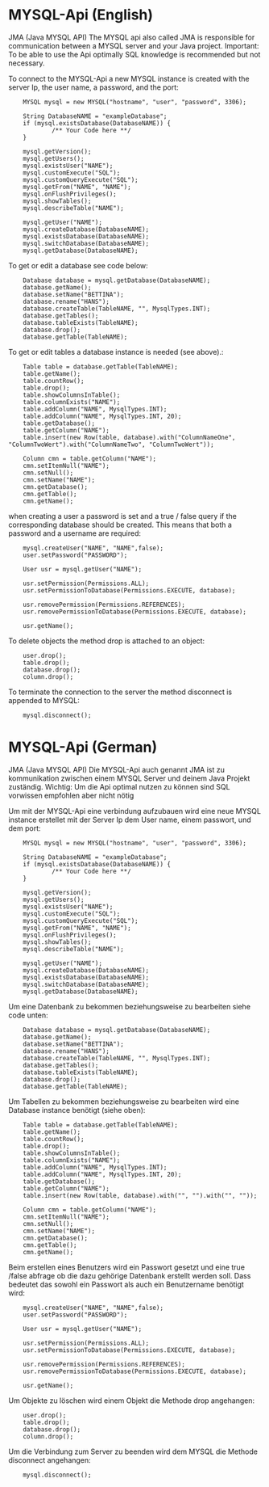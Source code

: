 # MYSQL-Api (English)
JMA (Java MYSQL API)
The MYSQL api also called JMA is responsible for communication between a MYSQL server and your Java project. Important: To be able to use the Api optimally SQL knowledge is recommended but not necessary.

To connect to the MYSQL-Api a new MYSQL instance is created with the server Ip, the user name, a password, and the port:
            
        MYSQL mysql = new MYSQL("hostname", "user", "password", 3306);
        
        String DatabaseNAME = "exampleDatabase";
        if (mysql.existsDatabase(DatabaseNAME)) {
                /** Your Code here **/
        }

        mysql.getVersion();
        mysql.getUsers();
        mysql.existsUser("NAME");
        mysql.customExecute("SQL");
        mysql.customQueryExecute("SQL");
        mysql.getFrom("NAME", "NAME");
        mysql.onFlushPrivileges();
        mysql.showTables();
        mysql.describeTable("NAME");
        
        mysql.getUser("NAME");
        mysql.createDatabase(DatabaseNAME);
        mysql.existsDatabase(DatabaseNAME);
        mysql.switchDatabase(DatabaseNAME);
        mysql.getDatabase(DatabaseNAME);
       
To get or edit a database see code below: 

        Database database = mysql.getDatabase(DatabaseNAME);
        database.getName();
        database.setName("BETTINA");
        database.rename("HANS");
        database.createTable(TableNAME, "", MysqlTypes.INT);
        database.getTables();
        database.tableExists(TableNAME);
        database.drop();
        database.getTable(TableNAME);
        
To get or edit tables a database instance is needed (see above).: 

        Table table = database.getTable(TableNAME);
        table.getName();
        table.countRow();
        table.drop();
        table.showColumnsInTable();
        table.columnExists("NAME");
        table.addColumn("NAME", MysqlTypes.INT);
        table.addColumn("NAME", MysqlTypes.INT, 20);
        table.getDatabase();
        table.getColumn("NAME");
        table.insert(new Row(table, database).with("ColumnNameOne", "ColumnTwoWert").with("ColumnNameTwo", "ColumnTwoWert"));

        Column cmn = table.getColumn("NAME");
        cmn.setItemNull("NAME");
        cmn.setNull();
        cmn.setName("NAME");
        cmn.getDatabase();
        cmn.getTable();
        cmn.getName();
        
when creating a user a password is set and a true / false query if the corresponding database should be created. This means that both a password and a username are required: 
        
        mysql.createUser("NAME", "NAME",false);
        user.setPassword("PASSWORD");
         
        User usr = mysql.getUser("NAME");
              
        usr.setPermission(Permissions.ALL);
        usr.setPermissionToDatabase(Permissions.EXECUTE, database);
        
        usr.removePermission(Permissions.REFERENCES);
        usr.removePermissionToDatabase(Permissions.EXECUTE, database);
    
        usr.getName();
        
To delete objects the method drop is attached to an object: 

        user.drop();
        table.drop();
        database.drop();
        column.drop();
      
To terminate the connection to the server the method disconnect is appended to MYSQL:

        mysql.disconnect();



# MYSQL-Api (German)
JMA (Java MYSQL API)
Die MYSQL-Api auch genannt JMA ist zu kommunikation zwischen einem MYSQL Server und deinem Java Projekt zuständig. Wichtig: Um die Api optimal nutzen zu können sind SQL vorwissen empfohlen aber nicht nötig

Um mit der MYSQL-Api eine verbindung aufzubauen wird eine neue MYSQL instance erstellet mit der Server Ip dem User name, einem passwort, und dem port:
        
        MYSQL mysql = new MYSQL("hostname", "user", "password", 3306);        
        
        String DatabaseNAME = "exampleDatabase";
        if (mysql.existsDatabase(DatabaseNAME)) {
                /** Your Code here **/
        }

        mysql.getVersion();
        mysql.getUsers();
        mysql.existsUser("NAME");
        mysql.customExecute("SQL");
        mysql.customQueryExecute("SQL");
        mysql.getFrom("NAME", "NAME");
        mysql.onFlushPrivileges();
        mysql.showTables();
        mysql.describeTable("NAME");
        
        mysql.getUser("NAME");
        mysql.createDatabase(DatabaseNAME);
        mysql.existsDatabase(DatabaseNAME);
        mysql.switchDatabase(DatabaseNAME);
        mysql.getDatabase(DatabaseNAME);
       
Um eine Datenbank zu bekommen beziehungsweise zu bearbeiten siehe code unten: 

        Database database = mysql.getDatabase(DatabaseNAME);
        database.getName();
        database.setName("BETTINA");
        database.rename("HANS");
        database.createTable(TableNAME, "", MysqlTypes.INT);
        database.getTables();
        database.tableExists(TableNAME);
        database.drop();
        database.getTable(TableNAME);
        
Um Tabellen zu bekommen beziehungsweise zu bearbeiten wird eine Database instance benötigt (siehe oben): 

        Table table = database.getTable(TableNAME);
        table.getName();
        table.countRow();
        table.drop();
        table.showColumnsInTable();
        table.columnExists("NAME");
        table.addColumn("NAME", MysqlTypes.INT);
        table.addColumn("NAME", MysqlTypes.INT, 20);
        table.getDatabase();
        table.getColumn("NAME");
        table.insert(new Row(table, database).with("", "").with("", ""));

        Column cmn = table.getColumn("NAME");
        cmn.setItemNull("NAME");
        cmn.setNull();
        cmn.setName("NAME");
        cmn.getDatabase();
        cmn.getTable();
        cmn.getName();

Beim erstellen eines Benutzers wird ein Passwort gesetzt und eine true /false abfrage ob die dazu gehörige Datenbank erstellt werden soll. Dass bedeutet das sowohl ein Passwort als auch ein Benutzername benötigt wird: 
        
        mysql.createUser("NAME", "NAME",false);
        user.setPassword("PASSWORD");
                 
        User usr = mysql.getUser("NAME");
            
        usr.setPermission(Permissions.ALL);
        usr.setPermissionToDatabase(Permissions.EXECUTE, database);
        
        usr.removePermission(Permissions.REFERENCES);
        usr.removePermissionToDatabase(Permissions.EXECUTE, database);
        
        usr.getName();
        
Um Objekte zu löschen wird einem Objekt die Methode drop angehangen: 

        user.drop();
        table.drop();
        database.drop();
        column.drop();
      
Um die Verbindung zum Server zu beenden wird dem MYSQL die Methode disconnect angehangen:

        mysql.disconnect();




